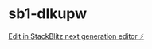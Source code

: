 # sb1-dlkupw

[Edit in StackBlitz next generation editor ⚡️](https://stackblitz.com/~/github.com/AlexandreQuaglieri/sb1-dlkupw)